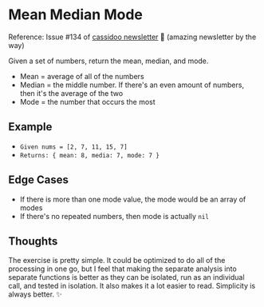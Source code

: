 # Mean Median Mode
Reference: Issue #134 of [cassidoo newsletter](https://cassidoo.co/newsletter/) 🎉 (amazing newsletter by the way)

Given a set of numbers, return the mean, median, and mode.

*   Mean = average of all of the numbers
*   Median = the middle number. If there's an even amount of numbers, then it's the average of the two
*   Mode = the number that occurs the most

## Example
*   `Given nums = [2, 7, 11, 15, 7]`
*   `Returns: { mean: 8, media: 7, mode: 7 }`

## Edge Cases
*   If there is more than one mode value, the mode would be an array of modes
*   If there's no repeated numbers, then mode is actually `nil`

## Thoughts
The exercise is pretty simple. It could be optimized to do all of the processing in one go, but I feel that making the separate analysis into separate functions is better as they can be isolated, run as an individual call, and tested in isolation. It also makes it a lot easier to read. Simplicity is always better. ✨